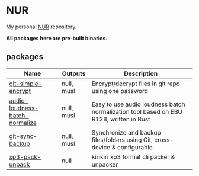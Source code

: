 # NUR

My personal [NUR](https://github.com/nix-community/NUR) repository.

**All packages here are pre-built binaries.**

## packages

<!-- prettier-ignore -->
| Name | Outputs | Description |
| --- | --- | --- |
| [git-simple-encrypt](https://github.com/lxl66566/git-simple-encrypt) | null, musl | Encrypt/decrypt files in git repo using one password |
| [audio-loudness-batch-normalize](https://github.com/lxl66566/audio-loudness-batch-normalize) | null, musl | Easy to use audio loudness batch normalization tool based on EBU R128, written in Rust |
| [git-sync-backup](https://github.com/lxl66566/git-sync-backup) | null, musl | Synchronize and backup files/folders using Git, cross-device & configurable |
| [xp3-pack-unpack](https://github.com/lxl66566/xp3-pack-unpack) | null | kirikiri xp3 format cli packer & unpacker |
